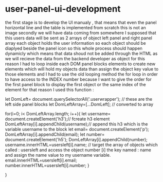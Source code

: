 # user-panel-ui-development

the first stage is to develop the UI manualy , that means that even the panel horizontal line and the table is implemented from scratch this is not an image
secondly we will have data coming from somewhere
I supposed that this users data will be sent as 2 arrays of object
left panel and right panel array
each object holds the user information
so each object should be diaplyed beside the panel icon
so this whole process should happen dynamicly 
which means that data shoud not be added through the HTML as we will recieve the data from the backend developer as object
for this reason I had to loop inside each DOM panel blocks elements to create new elements which will hold my objects data
than assign the object key value to those elements
and I had to use the old looping method the for loop in order to have access to the INDEX number 
because I want to give the order for the first panel block to display the first object or the same index of the element
for that reason I used this function : 


  let DomLeft= document.querySelectorAll('.userwrapper'); // these are the left side panel blocks
  let DomLeftArray=[...DomLeft]; // converted to array

  for(i=0; i< DomLeftArray.length; i++){
    let username= document.createElement('h3');// fcreate h3 element
    DomLeftArray[i].appendChild(username);// append this h3 which is the variable username to the block
    let email= document.createElement('p');
    DomLeftArray[i].appendChild(email);
    let number= document.createElement('h5');
    DomLeftArray[i].appendChild(number);
    username.innerHTML=usersleft[i].name; // target the array of objects which called : usersleft and access the object number [i] the key named : name and assign the name value to my username variable.
    email.innerHTML=usersleft[i].email;
    number.innerHTML=usersleft[i].number;
  }  


}

